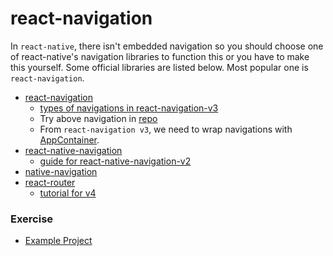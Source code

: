 # react-navigation
In `react-native`, there isn't embedded navigation so you should choose one of react-native's navigation libraries to function this or you have to make this yourself.
Some official libraries are listed below. Most popular one is `react-navigation`.
* [react-navigation](https://reactnavigation.org/)
  - [types of navigations in react-navigation-v3](https://medium.com/@dooboolab/type-of-navigations-in-react-navigation-v3-8ca9684170a4)
  - Try above navigation in [repo](https://github.com/dooboolab/react-navigation-v3-example)
  - From `react-navigation v3`, we need to wrap navigations with [AppContainer](https://reactnavigation.org/docs/en/app-containers.html).
* [react-native-navigation](https://github.com/wix/react-native-navigation)
  - [guide for react-native-navigation-v2](https://medium.com/react-native-training/react-native-navigation-v2-by-wix-getting-started-7d647e944132)
* [native-navigation](https://github.com/airbnb/native-navigation)
* [react-router](https://reacttraining.com/react-router/core/guides/philosophy)
  - [tutorial for v4](https://medium.com/@jschloer/react-router-v4-with-react-native-5f2005ab2a72)

### Exercise
* [Example Project](https://github.com/dooboolab/react-native-training/blob/master/react-navigation-ex)